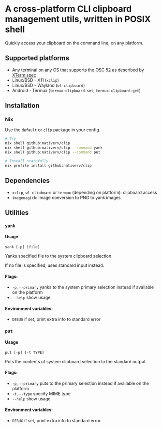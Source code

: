 # A cross-platform CLI clipboard management utils, written in POSIX shell

Quickly access your clipboard on the command line, on any platform.

## Supported platforms

- Any terminal on any OS that supports the OSC 52 as described by [XTerm spec](https://invisible-island.net/xterm/ctlseqs/ctlseqs.html)
- Linux/BSD - X11 (`xclip`)
- Linux/BSD - Wayland (`wl-clipboard`)
- Android - Termux (`termux-clipboard-set`, `termux-clipboard-get`)

## Installation

### Nix

Use the `default` or `clip` package in your config.

```bash
# Try
nix shell github:nativerv/clip
nix shell github:nativerv/clip --command yank
nix shell github:nativerv/clip --command put

# Install statefully
nix profile install github:nativerv/clip
```

## Dependencies

- `xclip`, `wl-clipboard` or `termux` (depending on platform): clipboard access
- `imagemagick`: image conversion to PNG to yank images

## Utilities

### `yank`

#### Usage

`yank [-p] [file]`

Yanks specified file to the system clipboard selection.

If no file is specified, uses standard input instead.

#### Flags:

- `-p`, `--primary` yanks to the system primary selection instead if available on the platform
- `--help` show usage

#### Environment variables:

- `DEBUG` if set, print extra info to standard error

### `put`

#### Usage

`put [-p] [-t TYPE]`

Puts the contents of system clipboard selection to the standard output.

#### Flags:

- `-p`, `--primary` puts to the primary selection instead if available on the platform
- `-t`, `--type` specify MIME type 
- `--help` show usage


#### Environment variables:

- `DEBUG` if set, print extra info to standard error
